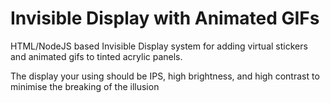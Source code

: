 # Invisible Display with Animated GIFs
HTML/NodeJS based Invisible Display system for adding virtual stickers and animated gifs to tinted acrylic panels. 

The display your using should be IPS, high brightness, and high contrast to minimise the breaking of the illusion 
